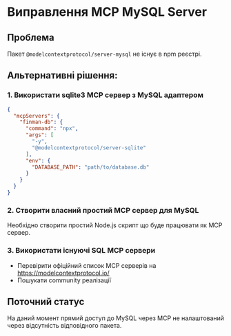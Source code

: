 # Виправлення MCP MySQL Server

## Проблема
Пакет `@modelcontextprotocol/server-mysql` не існує в npm реєстрі.

## Альтернативні рішення:

### 1. Використати sqlite3 MCP сервер з MySQL адаптером
```json
{
  "mcpServers": {
    "finman-db": {
      "command": "npx",
      "args": [
        "-y",
        "@modelcontextprotocol/server-sqlite"
      ],
      "env": {
        "DATABASE_PATH": "path/to/database.db"
      }
    }
  }
}
```

### 2. Створити власний простий MCP сервер для MySQL
Необхідно створити простий Node.js скрипт що буде працювати як MCP сервер.

### 3. Використати існуючі SQL MCP сервери
- Перевірити офіційний список MCP серверів на https://modelcontextprotocol.io/
- Пошукати community реалізації

## Поточний статус
На даний момент прямий доступ до MySQL через MCP не налаштований через відсутність відповідного пакета.
